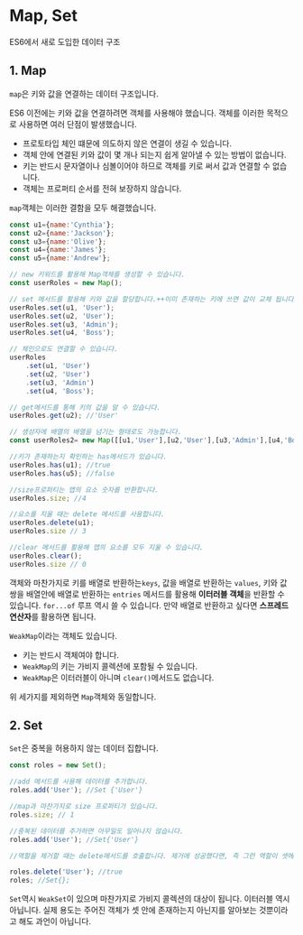 # Map, Set

ES6에서 새로 도입한 데이터 구조

## 1. Map

```map```은 키와 값을 연결하는 데이터 구조입니다.

ES6 이전에는 키와 값을 연결하려면 객체를 사용해야 했습니다. 객체를 이러한 목적으로 사용하면 여러 단점이 발생했습니다.

- 프로토타입 체인 떄문에 의도하지 않은 연결이 생길 수 있습니다.
- 객체 안에 연결된 키와 값이 몇 개나 되는지 쉽게 알아낼 수 있는 방법이 없습니다.
- 키는 반드시 문자열이나 심볼이어야 하므로 객체를 키로 써서 값과 연결할 수 없습니다.
- 객체는 프로퍼티 순서를 전혀 보장하지 않습니다.

```map```객체는 이러한 결함을 모두 해결했습니다.

```javascript
const u1={name:'Cynthia'};
const u2={name:'Jackson'};
const u3={name:'Olive'};
const u4={name:'James'};
const u5={name:'Andrew'};

// new 키워드를 활용해 Map객체를 생성할 수 있습니다.
const userRoles = new Map();

// set 메서드를 활용해 키와 값을 할당합니다.++이미 존재하는 키에 쓰면 값이 교체 됩니다.
userRoles.set(u1, 'User');
userRoles.set(u2, 'User');
userRoles.set(u3, 'Admin');
userRoles.set(u4, 'Boss');

// 체인으로도 연결할 수 있습니다.
userRoles
    .set(u1, 'User')
	.set(u2, 'User')
	.set(u3, 'Admin')
	.set(u4, 'Boss');

// get메서드를 통해 키의 값을 알 수 있습니다.
userRoles.get(u2); //'User'

// 생성자에 배열의 배열을 넘기는 형태로도 가능합니다.
const userRoles2= new Map([[u1,'User'],[u2,'User'],[u3,'Admin'],[u4,'Boss']])

//키가 존재하는지 확인하는 has메서드가 있습니다.
userRoles.has(u1); //true
userRoles.has(u5); //false

//size프로퍼티는 맵의 요소 숫자를 반환합니다.
userRoles.size; //4

//요소를 지울 때는 delete 메서드를 사용합니다.
userRoles.delete(u1);
userRoles.size // 3

//clear 메서드를 활용해 맵의 요소를 모두 지울 수 있습니다.
userRoles.clear();
userRoles.size // 0
```

객체와 마찬가지로 키를 배열로 반환하는```keys```, 값을 배열로 반환하는 ```values```, 키와 값 쌍을 배열안에 배열로 반환하는 ```entries``` 메서드를 활용해 **이터러블 객체**을 반환할 수 있습니다.  ```for...of``` 루프 역시 쓸 수 있습니다. 만약 배열로 반환하고 싶다면 **스프레드 연산자**를 활용하면 됩니다.



```WeakMap```이라는 객체도 있습니다. 

- 키는 반드시 객체여야 합니다.
- ```WeakMap```의 키는 가비지 콜렉션에 포함될 수 있습니다.
- ```WeakMap```은 이터러블이 아니며 ```clear()```메서드도 없습니다.

위 세가지를 제외하면 ```Map```객체와 동일합니다.

## 2. Set 

```Set```은 중복을 허용하지 않는 데이터 집합니다. 

```javascript
const roles = new Set();

//add 메서드를 사용해 데이터를 추가합니다.
roles.add('User'); //Set {'User'}

//map과 마찬가지로 size 프로퍼티가 있습니다.
roles.size; // 1

//중복된 데이터를 추가하면 아무일도 일어나지 않습니다.
roles.add('User'); //Set{'User'}

//역할을 제거할 때는 delete메서드를 호출합니다. 제거에 성공했다면, 즉 그런 역할이 셋에 존재했다면 true를 반환하고, 그렇지 않다면 false를 반환합니다.

roles.delete('User'); //true
roles; //Set{};
```



```Set```역시 ```WeakSet```이 있으며 마찬가지로 가비지 콜렉션의 대상이 됩니다. 이터러블 역시 아닙니다. 실제 용도는 주어진 객체가 셋 안에 존재하는지 아닌지를 알아보는 것뿐이라고 해도 과언이 아닙니다.





